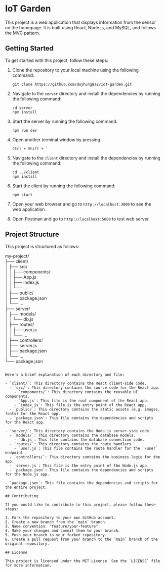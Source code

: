 # IoT Garden

This project is a web application that displays information from the sensor on the homepage. It is built using React, Node.js, and MySQL, and follows the MVC pattern.

## Getting Started

To get started with this project, follow these steps:

1. Clone the repository to your local machine using the following command:

   ```
   git clone https://github.com/duyhung8a2/iot-garden.git
   ```

2. Navigate to the `server` directory and install the dependencies by running the following command:

   ```
   cd server
   npm install
   ```

3. Start the server by running the following command:

   ```
   npm run dev
   ```

4. Open another terminal window by pressing 
   ```
   Ctrl + Shift + `
   ```

5. Navigate to the `client` directory and install the dependencies by running the following command:

   ```
   cd ../client
   npm install
   ```

6. Start the client by running the following command:

   ```
   npm start
   ```

7. Open your web browser and go to `http://localhost:3000` to see the web application.
8. Open Postman and go to `http://localhost:5000` to test web server.

## Project Structure

This project is structured as follows:

my-project/  
├── client/  
│   ├── src/  
│   │   ├── components/  
│   │   ├── App.js  
│   │   ├── index.js  
│   │   └── ...  
│   ├── public/  
│   ├── package.json  
│   └── ...  
├── server/  
│   ├── models/  
│   │   └── db.js  
│   ├── routes/  
│   │   ├── user.js  
│   │   └── ...  
│   ├── controllers/   
│   ├── server.js  
│   ├── package.json  
│   └── ...  
└── package.json  
```

Here's a brief explanation of each directory and file:

- `client/`: This directory contains the React client-side code.
  - `src/`: This directory contains the source code for the React app.
    - `components/`: This directory contains the reusable UI components.
    - `App.js`: This file is the root component of the React app.
    - `index.js`: This file is the entry point of the React app.
  - `public/`: This directory contains the static assets (e.g. images, fonts) for the React app.
  - `package.json`: This file contains the dependencies and scripts for the React app.

- `server/`: This directory contains the Node.js server-side code.
  - `models/`: This directory contains the database models.
    - `db.js`: This file contains the database connection code.
  - `routes/`: This directory contains the route handlers.
    - `user.js`: This file contains the route handler for the `/user` endpoint.
  - `controllers/`: This directory contains the business logic for the app.
  - `server.js`: This file is the entry point of the Node.js app.
  - `package.json`: This file contains the dependencies and scripts for the Node.js app.

- `package.json`: This file contains the dependencies and scripts for the entire project.

## Contributing

If you would like to contribute to this project, please follow these steps:

1. Fork the repository to your own GitHub account.
2. Create a new branch from the `main` branch.
3. Name convention: "feature/your-feature".
4. Make your changes and commit them to your branch.
5. Push your branch to your forked repository.
6. Create a pull request from your branch to the `main` branch of the original repository.

## License

This project is licensed under the MIT License. See the `LICENSE` file for more information.
